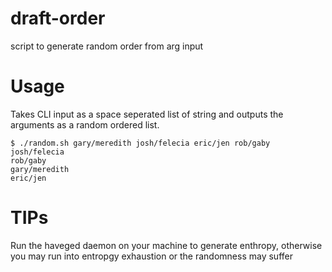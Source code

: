 # draft-order
script to generate random order from arg input

# Usage
Takes CLI input as a space seperated list of string and outputs the arguments as a random ordered list. 

```
$ ./random.sh gary/meredith josh/felecia eric/jen rob/gaby
josh/felecia
rob/gaby
gary/meredith
eric/jen
```

# TIPs
Run the haveged daemon on your machine to generate enthropy, otherwise you may run into entropgy exhaustion or the randomness may suffer
